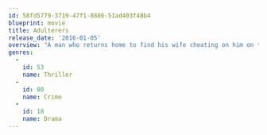 ```yaml
---
id: 58fd5779-3719-47f1-8886-51ad403f48b4
blueprint: movie
title: Adulterers
release_date: '2016-01-05'
overview: "A man who returns home to find his wife cheating on him on their anniversary. He holds her and her naked and humiliated lover captive at gunpoint while he decides whether or not he's going to kill them. The story, inspired by true events, takes place over one day and is set in New Orleans during a stifling heat wave."
genres:
  -
    id: 53
    name: Thriller
  -
    id: 80
    name: Crime
  -
    id: 18
    name: Drama
---
```

